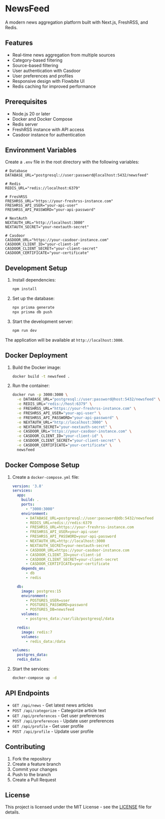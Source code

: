 # NewsFeed

A modern news aggregation platform built with Next.js, FreshRSS, and Redis.

## Features

- Real-time news aggregation from multiple sources
- Category-based filtering
- Source-based filtering
- User authentication with Casdoor
- User preferences and profiles
- Responsive design with Flowbite UI
- Redis caching for improved performance

## Prerequisites

- Node.js 20 or later
- Docker and Docker Compose
- Redis server
- FreshRSS instance with API access
- Casdoor instance for authentication

## Environment Variables

Create a `.env` file in the root directory with the following variables:

```env
# Database
DATABASE_URL="postgresql://user:password@localhost:5432/newsfeed"

# Redis
REDIS_URL="redis://localhost:6379"

# FreshRSS
FRESHRSS_URL="https://your-freshrss-instance.com"
FRESHRSS_API_USER="your-api-user"
FRESHRSS_API_PASSWORD="your-api-password"

# NextAuth
NEXTAUTH_URL="http://localhost:3000"
NEXTAUTH_SECRET="your-nextauth-secret"

# Casdoor
CASDOOR_URL="https://your-casdoor-instance.com"
CASDOOR_CLIENT_ID="your-client-id"
CASDOOR_CLIENT_SECRET="your-client-secret"
CASDOOR_CERTIFICATE="your-certificate"
```

## Development Setup

1. Install dependencies:
   ```bash
   npm install
   ```

2. Set up the database:
   ```bash
   npx prisma generate
   npx prisma db push
   ```

3. Start the development server:
   ```bash
   npm run dev
   ```

The application will be available at `http://localhost:3000`.

## Docker Deployment

1. Build the Docker image:
   ```bash
   docker build -t newsfeed .
   ```

2. Run the container:
   ```bash
   docker run -p 3000:3000 \
     -e DATABASE_URL="postgresql://user:password@host:5432/newsfeed" \
     -e REDIS_URL="redis://host:6379" \
     -e FRESHRSS_URL="https://your-freshrss-instance.com" \
     -e FRESHRSS_API_USER="your-api-user" \
     -e FRESHRSS_API_PASSWORD="your-api-password" \
     -e NEXTAUTH_URL="http://localhost:3000" \
     -e NEXTAUTH_SECRET="your-nextauth-secret" \
     -e CASDOOR_URL="https://your-casdoor-instance.com" \
     -e CASDOOR_CLIENT_ID="your-client-id" \
     -e CASDOOR_CLIENT_SECRET="your-client-secret" \
     -e CASDOOR_CERTIFICATE="your-certificate" \
     newsfeed
   ```

## Docker Compose Setup

1. Create a `docker-compose.yml` file:
   ```yaml
   version: '3.8'
   services:
     app:
       build: .
       ports:
         - "3000:3000"
       environment:
         - DATABASE_URL=postgresql://user:password@db:5432/newsfeed
         - REDIS_URL=redis://redis:6379
         - FRESHRSS_URL=https://your-freshrss-instance.com
         - FRESHRSS_API_USER=your-api-user
         - FRESHRSS_API_PASSWORD=your-api-password
         - NEXTAUTH_URL=http://localhost:3000
         - NEXTAUTH_SECRET=your-nextauth-secret
         - CASDOOR_URL=https://your-casdoor-instance.com
         - CASDOOR_CLIENT_ID=your-client-id
         - CASDOOR_CLIENT_SECRET=your-client-secret
         - CASDOOR_CERTIFICATE=your-certificate
       depends_on:
         - db
         - redis

     db:
       image: postgres:15
       environment:
         - POSTGRES_USER=user
         - POSTGRES_PASSWORD=password
         - POSTGRES_DB=newsfeed
       volumes:
         - postgres_data:/var/lib/postgresql/data

     redis:
       image: redis:7
       volumes:
         - redis_data:/data

   volumes:
     postgres_data:
     redis_data:
   ```

2. Start the services:
   ```bash
   docker-compose up -d
   ```

## API Endpoints

- `GET /api/news` - Get latest news articles
- `POST /api/categorize` - Categorize article text
- `GET /api/preferences` - Get user preferences
- `POST /api/preferences` - Update user preferences
- `GET /api/profile` - Get user profile
- `POST /api/profile` - Update user profile

## Contributing

1. Fork the repository
2. Create a feature branch
3. Commit your changes
4. Push to the branch
5. Create a Pull Request

## License

This project is licensed under the MIT License - see the [LICENSE](LICENSE) file for details. 